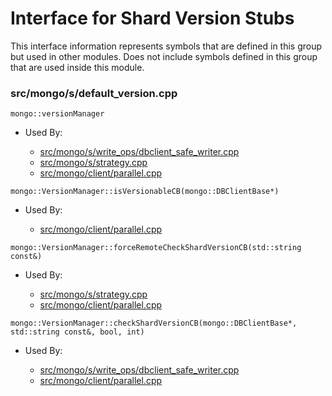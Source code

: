 
# Interface for Shard Version Stubs
This interface information represents symbols that are defined in this group but used in other modules.  Does not include symbols defined in this group that are used inside this module.

### src/mongo/s/default\_version.cpp

<div></div>

    mongo::versionManager

- Used By:

    - [src/mongo/s/write\_ops/dbclient\_safe\_writer.cpp](../../../../network/write\_commands)
    - [src/mongo/s/strategy.cpp](../../../../network/network\_core)
    - [src/mongo/client/parallel.cpp](../../../../network/cpp\_client\_driver)

<div></div>

    mongo::VersionManager::isVersionableCB(mongo::DBClientBase*)

- Used By:

    - [src/mongo/client/parallel.cpp](../../../../network/cpp\_client\_driver)

<div></div>

    mongo::VersionManager::forceRemoteCheckShardVersionCB(std::string const&)

- Used By:

    - [src/mongo/s/strategy.cpp](../../../../network/network\_core)
    - [src/mongo/client/parallel.cpp](../../../../network/cpp\_client\_driver)

<div></div>

    mongo::VersionManager::checkShardVersionCB(mongo::DBClientBase*, std::string const&, bool, int)

- Used By:

    - [src/mongo/s/write\_ops/dbclient\_safe\_writer.cpp](../../../../network/write\_commands)
    - [src/mongo/client/parallel.cpp](../../../../network/cpp\_client\_driver)
